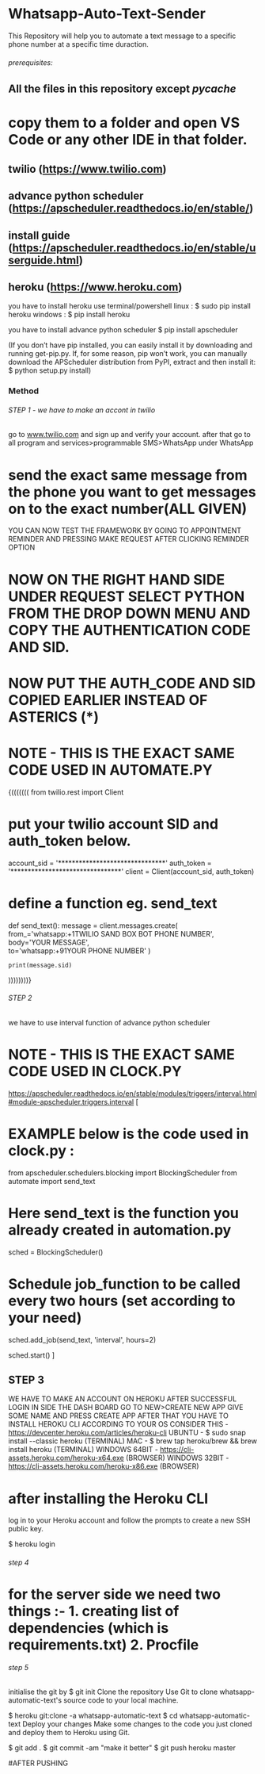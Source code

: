 # Whatsapp-Auto-Text-Sender
This Repository will help you to automate a text message to a specific phone number at a specific time duraction.
###### prerequisites:
## All the files in this repository except _pycache_ 
# copy them to a folder and open VS Code or any other IDE in that folder.
## twilio (https://www.twilio.com)

## advance python scheduler (https://apscheduler.readthedocs.io/en/stable/)
## install guide (https://apscheduler.readthedocs.io/en/stable/userguide.html)

## heroku (https://www.heroku.com)


you have to install heroku 
use terminal/powershell
linux : $ sudo pip install heroku
windows : $ pip install heroku


you have to install advance python scheduler 
$ pip install apscheduler

(If you don’t have pip installed, you can easily install it by downloading and running get-pip.py.
If, for some reason, pip won’t work, you can manually download the APScheduler distribution from PyPI, extract and then install it:
$ python setup.py install)

### Method
###### STEP 1 - we have to make an accont in twilio 
go to www.twilio.com and sign up and verify your account.
after that go to all program and services>programmable SMS>WhatsApp
under WhatsApp
# send the exact same message from the phone you want to get messages on to the exact number(ALL GIVEN)
YOU CAN NOW TEST THE FRAMEWORK BY GOING TO APPOINTMENT REMINDER AND PRESSING MAKE REQUEST
AFTER CLICKING REMINDER OPTION
# NOW ON THE RIGHT HAND SIDE UNDER REQUEST SELECT PYTHON FROM THE DROP DOWN MENU AND COPY THE AUTHENTICATION CODE AND SID. 

# NOW PUT THE AUTH_CODE AND SID COPIED EARLIER INSTEAD OF ASTERICS (*)

# NOTE - THIS IS THE EXACT SAME CODE USED IN AUTOMATE.PY
{(((((((
from twilio.rest import Client 
# put your twilio account SID and auth_token below. 

account_sid = '*******************************' 
auth_token = '********************************' 
client = Client(account_sid, auth_token) 

# define a function eg. send_text

def send_text(): 
    message = client.messages.create( 
                              from_='whatsapp:+1TWILIO SAND BOX BOT PHONE NUMBER',  
                              body='YOUR MESSAGE',      
                              to='whatsapp:+91YOUR PHONE NUMBER' 
                          ) 
 
    print(message.sid)
))))))))}



###### STEP 2
we have to use interval function of advance python scheduler

# NOTE - THIS IS THE EXACT SAME CODE USED IN CLOCK.PY

https://apscheduler.readthedocs.io/en/stable/modules/triggers/interval.html#module-apscheduler.triggers.interval
[
# EXAMPLE below is the code used in clock.py :
from apscheduler.schedulers.blocking import BlockingScheduler
from automate import send_text
# Here send_text is the function you already created in automation.py



sched = BlockingScheduler()

# Schedule job_function to be called every two hours (set according to your need)
sched.add_job(send_text, 'interval', hours=2)

sched.start()
]

## STEP 3
WE HAVE TO MAKE AN ACCOUNT ON HEROKU
AFTER SUCCESSFUL LOGIN 
IN SIDE THE DASH BOARD GO TO NEW>CREATE NEW APP 
GIVE SOME NAME AND PRESS CREATE APP
AFTER THAT YOU HAVE TO INSTALL HEROKU CLI
ACCORDING TO YOUR OS CONSIDER THIS - https://devcenter.heroku.com/articles/heroku-cli
UBUNTU - $ sudo snap install --classic heroku (TERMINAL)
MAC - $ brew tap heroku/brew && brew install heroku (TERMINAL)
WINDOWS 64BIT - https://cli-assets.heroku.com/heroku-x64.exe (BROWSER)
WINDOWS 32BIT - https://cli-assets.heroku.com/heroku-x86.exe (BROWSER)

# after installing the Heroku CLI
log in to your Heroku account and follow the prompts to create a new SSH public key.

$ heroku login
###### step 4
# for the server side we need two things :- 1. creating list of dependencies (which is requirements.txt) 2. Procfile

###### step 5 
initialise the git by
$ git init
Clone the repository
Use Git to clone whatsapp-automatic-text's source code to your local machine.

$ heroku git:clone -a whatsapp-automatic-text
$ cd whatsapp-automatic-text
Deploy your changes
Make some changes to the code you just cloned and deploy them to Heroku using Git.

$ git add .
$ git commit -am "make it better"
$ git push heroku master

#AFTER PUSHING 
